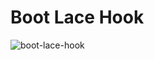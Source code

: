 # Boot Lace Hook

![boot-lace-hook](https://github.com/zvakanaka/circadia-boot-lace-hook/assets/8365885/e638a7fd-396f-4aca-be51-10d29d2c46b2)

